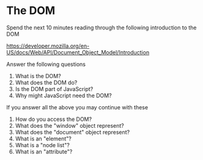 # The DOM

Spend the next 10 minutes reading through the following introduction to the DOM

https://developer.mozilla.org/en-US/docs/Web/API/Document_Object_Model/Introduction

Answer the following questions

1. What is the DOM?
1. What does the DOM do?
1. Is the DOM part of JavaScript?
1. Why might JavaScript need the DOM?

If you answer all the above you may continue with these

1. How do you access the DOM?
1. What does the "window" object represent?
1. What does the "document" object represent?
1. What is an "element"?
1. What is a "node list"?
1. What is an "attribute"?
